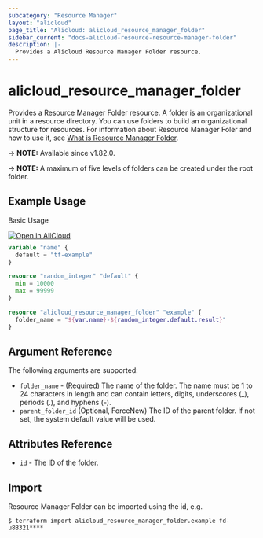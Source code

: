 ```yaml
---
subcategory: "Resource Manager"
layout: "alicloud"
page_title: "Alicloud: alicloud_resource_manager_folder"
sidebar_current: "docs-alicloud-resource-resource-manager-folder"
description: |-
  Provides a Alicloud Resource Manager Folder resource.
---
```


# alicloud_resource_manager_folder

Provides a Resource Manager Folder resource. A folder is an organizational unit in a resource directory. You can use folders to build an organizational structure for resources.
For information about Resource Manager Foler and how to use it, see [What is Resource Manager Folder](https://www.alibabacloud.com/help/en/doc-detail/111221.htm).

-> **NOTE:** Available since v1.82.0.

-> **NOTE:** A maximum of five levels of folders can be created under the root folder.

## Example Usage

Basic Usage

<div style="display: block;margin-bottom: 40px;"><div class="oics-button" style="float: right;position: absolute;margin-bottom: 10px;">
  <a href="https://api.aliyun.com/terraform?resource=alicloud_resource_manager_folder&exampleId=87cafec5-c4eb-0dd1-ca5d-a76fd768ef0e90677803&activeTab=example&spm=docs.r.resource_manager_folder.0.87cafec5c4&intl_lang=EN_US" target="_blank">
    <img alt="Open in AliCloud" src="https://img.alicdn.com/imgextra/i1/O1CN01hjjqXv1uYUlY56FyX_!!6000000006049-55-tps-254-36.svg" style="max-height: 44px; max-width: 100%;">
  </a>
</div></div>

```terraform
variable "name" {
  default = "tf-example"
}

resource "random_integer" "default" {
  min = 10000
  max = 99999
}

resource "alicloud_resource_manager_folder" "example" {
  folder_name = "${var.name}-${random_integer.default.result}"
}
```
## Argument Reference

The following arguments are supported:

* `folder_name` - (Required) The name of the folder. The name must be 1 to 24 characters in length and can contain letters, digits, underscores (_), periods (.), and hyphens (-).
* `parent_folder_id` (Optional, ForceNew) The ID of the parent folder. If not set, the system default value will be used.
                                         
## Attributes Reference

* `id` - The ID of the folder.

## Import

Resource Manager Folder can be imported using the id, e.g.

```shell
$ terraform import alicloud_resource_manager_folder.example fd-u8B321****	
```
